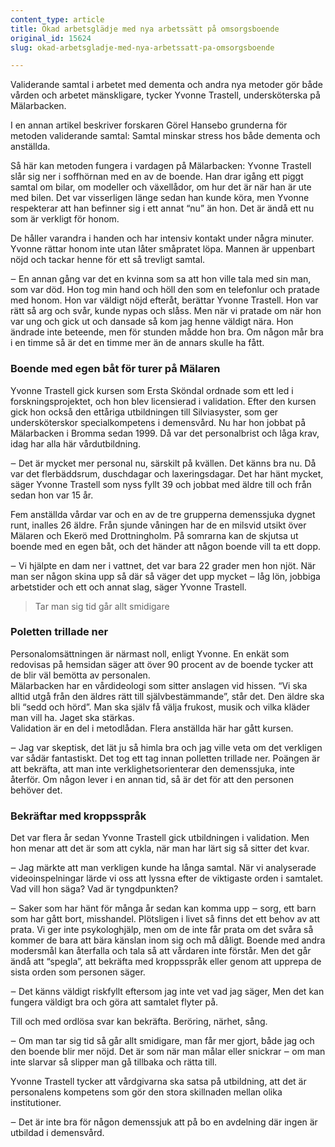 ```yaml
---
content_type: article
title: Ökad arbetsglädje med nya arbetssätt på omsorgsboende
original_id: 15624
slug: okad-arbetsgladje-med-nya-arbetssatt-pa-omsorgsboende

---
```


Validerande samtal i arbetet med dementa och andra nya metoder gör både vården och arbetet mänskligare, tycker Yvonne Trastell, undersköterska på Mälarbacken.

I en annan artikel beskriver forskaren Görel Hansebo grunderna för metoden validerande samtal: Samtal minskar stress hos både dementa och anställda.

Så här kan metoden fungera i vardagen på Mälarbacken: Yvonne Trastell slår sig ner i soffhörnan med en av de boende. Han drar igång ett piggt samtal om bilar, om modeller och växellådor, om hur det är när han är ute med bilen. Det var visserligen länge sedan han kunde köra, men Yvonne respekterar att han befinner sig i ett annat “nu” än hon. Det är ändå ett nu som är verkligt för honom.

De håller varandra i handen och har intensiv kontakt under några minuter. Yvonne rättar honom inte utan låter småpratet löpa. Mannen är uppenbart nöjd och tackar henne för ett så trevligt samtal.

‒ En annan gång var det en kvinna som sa att hon ville tala med sin man, som var död. Hon tog min hand och höll den som en telefonlur och pratade med honom. Hon var väldigt nöjd efteråt, berättar Yvonne Trastell. Hon var rätt så arg och svår, kunde nypas och slåss. Men när vi pratade om när hon var ung och gick ut och dansade så kom jag henne väldigt nära. Hon ändrade inte beteende, men för stunden mådde hon bra. Om någon mår bra i en timme så är det en timme mer än de annars skulle ha fått.

### Boende med egen båt för turer på Mälaren

Yvonne Trastell gick kursen som Ersta Sköndal ordnade som ett led i forskningsprojektet, och hon blev licensierad i validation. Efter den kursen gick hon också den ettåriga utbildningen till Silviasyster, som ger undersköterskor specialkompetens i demensvård. Nu har hon jobbat på Mälarbacken i Bromma sedan 1999. Då var det personalbrist och låga krav, idag har alla här vårdutbildning.

‒ Det är mycket mer personal nu, särskilt på kvällen. Det känns bra nu. Då var det flerbäddsrum, duschdagar och laxeringsdagar. Det har hänt mycket, säger Yvonne Trastell som nyss fyllt 39 och jobbat med äldre till och från sedan hon var 15 år.

Fem anställda vårdar var och en av de tre grupperna demenssjuka dygnet runt, inalles 26 äldre. Från sjunde våningen har de en milsvid utsikt över Mälaren och Ekerö med Drottningholm. På somrarna kan de skjutsa ut boende med en egen båt, och det händer att någon boende vill ta ett dopp.

‒ Vi hjälpte en dam ner i vattnet, det var bara 22 grader men hon njöt. När man ser någon skina upp så där så väger det upp mycket ‒ låg lön, jobbiga arbetstider och ett och annat slag, säger Yvonne Trastell.

> Tar man sig tid går allt smidigare

### Poletten trillade ner

Personalomsättningen är närmast noll, enligt Yvonne. En enkät som redovisas på hemsidan säger att över 90 procent av de boende tycker att de blir väl bemötta av personalen.  
Mälarbacken har en vårdideologi som sitter anslagen vid hissen. “Vi ska alltid utgå från den äldres rätt till självbestämmande”, står det. Den äldre ska bli “sedd och hörd”. Man ska själv få välja frukost, musik och vilka kläder man vill ha. Jaget ska stärkas.  
Validation är en del i metodlådan. Flera anställda här har gått kursen.

‒ Jag var skeptisk, det lät ju så himla bra och jag ville veta om det verkligen var sådär fantastiskt. Det tog ett tag innan polletten trillade ner. Poängen är att bekräfta, att man inte verklighetsorienterar den demenssjuka, inte återför. Om någon lever i en annan tid, så är det för att den personen behöver det.

### Bekräftar med kroppsspråk

Det var flera år sedan Yvonne Trastell gick utbildningen i validation. Men hon menar att det är som att cykla, när man har lärt sig så sitter det kvar.

‒ Jag märkte att man verkligen kunde ha långa samtal. När vi analyserade videoinspelningar lärde vi oss att lyssna efter de viktigaste orden i samtalet. Vad vill hon säga? Vad är tyngdpunkten?

‒ Saker som har hänt för många år sedan kan komma upp ‒ sorg, ett barn som har gått bort, misshandel. Plötsligen i livet så finns det ett behov av att prata. Vi ger inte psykologhjälp, men om de inte får prata om det svåra så kommer de bara att bära känslan inom sig och må dåligt. Boende med andra modersmål kan återfalla och tala så att vårdaren inte förstår. Men det går ändå att “spegla”, att bekräfta med kroppsspråk eller genom att upprepa de sista orden som personen säger.

‒ Det känns väldigt riskfyllt eftersom jag inte vet vad jag säger, Men det kan fungera väldigt bra och göra att samtalet flyter på.

Till och med ordlösa svar kan bekräfta. Beröring, närhet, sång.

‒ Om man tar sig tid så går allt smidigare, man får mer gjort, både jag och den boende blir mer nöjd. Det är som när man målar eller snickrar ‒ om man inte slarvar så slipper man gå tillbaka och rätta till.

Yvonne Trastell tycker att vårdgivarna ska satsa på utbildning, att det är personalens kompetens som gör den stora skillnaden mellan olika institutioner.

‒ Det är inte bra för någon demenssjuk att på bo en avdelning där ingen är utbildad i demensvård.

